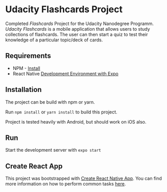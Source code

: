 # Udacity Flashcards Project

Completed _Flashcards_ Project for the Udacity Nanodegree Programm.
_Udacity Flashcards_ is a mobile application that allows users to study collections of flashcards. The user can then start 
a quiz to test their knowledge of a particular topic/deck of cards.

## Requirements

* NPM - [Install](https://nodejs.org/)
* React Native [Development Environment with Expo](https://reactnative.dev/docs/environment-setup)
## Installation

The project can be build with npm or yarn.

Run `npm install` or `yarn install` to build this project.

Project is tested heavily with Android, but should work on iOS also.

## Run

Start the development server with `expo start`

## Create React App

This project was bootstrapped with [Create React Native App](https://github.com/expo/create-react-native-app). You can find more information on how to perform common tasks [here](https://github.com/expo/create-react-native-app/blob/master/README.md).

